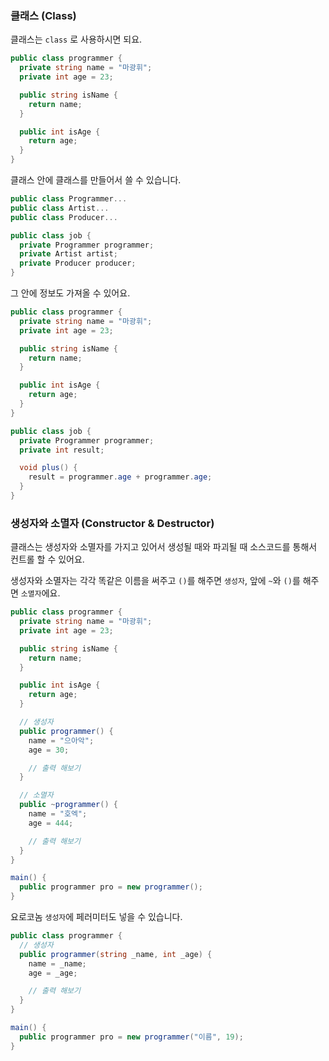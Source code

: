 ### 클래스 (Class)

클래스는 `class` 로 사용하시면 되요.

```csharp
public class programmer {
  private string name = "마광휘";
  private int age = 23;

  public string isName {
    return name;
  }

  public int isAge {
    return age;
  }
}
```

클래스 안에 클래스를 만들어서 쓸 수 있습니다.

```csharp
public class Programmer...
public class Artist...
public class Producer...

public class job {
  private Programmer programmer;
  private Artist artist;
  private Producer producer;
}
```

그 안에 정보도 가져올 수 있어요.

```csharp
public class programmer {
  private string name = "마광휘";
  private int age = 23;

  public string isName {
    return name;
  }

  public int isAge {
    return age;
  }
}

public class job {
  private Programmer programmer;
  private int result;

  void plus() {
    result = programmer.age + programmer.age;
  }
}
```

### 생성자와 소멸자 (Constructor & Destructor)

클래스는 생성자와 소멸자를 가지고 있어서 생성될 때와 파괴될 때 소스코드를 통해서 컨트롤 할 수 있어요.

생성자와 소멸자는 각각 똑같은 이름을 써주고 `()`를 해주면 `생성자`, 앞에 `~`와 `()`를 해주면 `소멸자`에요.

```csharp
public class programmer {
  private string name = "마광휘";
  private int age = 23;

  public string isName {
    return name;
  }

  public int isAge {
    return age;
  }

  // 생성자
  public programmer() {
    name = "으아악";
    age = 30;

    // 출력 해보기
  }

  // 소멸자
  public ~programmer() {
    name = "호엑";
    age = 444;

    // 출력 해보기
  }
}

main() {
  public programmer pro = new programmer();
}
```

요로코놈 `생성자`에 페러미터도 넣을 수 있습니다.

```csharp
public class programmer {
  // 생성자
  public programmer(string _name, int _age) {
    name = _name;
    age = _age;

    // 출력 해보기
  }
}

main() {
  public programmer pro = new programmer("이름", 19);
}
```

